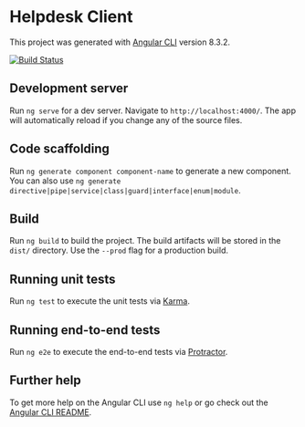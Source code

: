 # Helpdesk Client

This project was generated with [Angular CLI](https://github.com/angular/angular-cli) version 8.3.2.

[![Build Status](https://dev.azure.com/manickathanmartin0101/HelpdeskGit/_apis/build/status/HelpdeskGit-CIient?branchName=master)](https://dev.azure.com/manickathanmartin0101/HelpdeskGit/_build/latest?definitionId=11&branchName=master)

## Development server

Run `ng serve` for a dev server. Navigate to `http://localhost:4000/`. The app will automatically reload if you change any of the source files.

## Code scaffolding

Run `ng generate component component-name` to generate a new component. You can also use `ng generate directive|pipe|service|class|guard|interface|enum|module`.

## Build

Run `ng build` to build the project. The build artifacts will be stored in the `dist/` directory. Use the `--prod` flag for a production build.

## Running unit tests

Run `ng test` to execute the unit tests via [Karma](https://karma-runner.github.io).

## Running end-to-end tests

Run `ng e2e` to execute the end-to-end tests via [Protractor](http://www.protractortest.org/).

## Further help

To get more help on the Angular CLI use `ng help` or go check out the [Angular CLI README](https://github.com/angular/angular-cli/blob/master/README.md).

